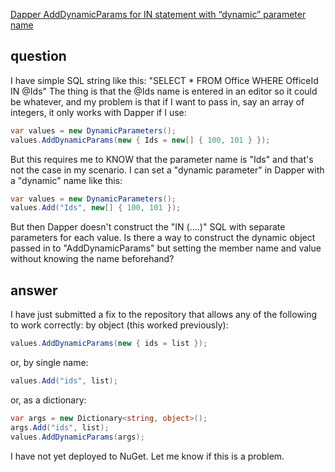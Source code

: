 [Dapper AddDynamicParams for IN statement with “dynamic” parameter name](http://stackoverflow.com/questions/12723922/dapper-adddynamicparams-for-in-statement-with-dynamic-parameter-name)


## question

I have simple SQL string like this:
"SELECT * FROM Office WHERE OfficeId IN @Ids"
The thing is that the @Ids name is entered in an editor so it could be whatever, and my problem is that if I want to pass in, say an array of integers, it only works with Dapper if I use:

```cs
var values = new DynamicParameters();
values.AddDynamicParams(new { Ids = new[] { 100, 101 } });
```
But this requires me to KNOW that the parameter name is "Ids" and that's not the case in my scenario.
I can set a "dynamic parameter" in Dapper with a "dynamic" name like this:

```cs
var values = new DynamicParameters();
values.Add("Ids", new[] { 100, 101 });
```
But then Dapper doesn't construct the "IN (....)" SQL with separate parameters for each value.
Is there a way to construct the dynamic object passed in to "AddDynamicParams" but setting the member name and value without knowing the name beforehand?

## answer

I have just submitted a fix to the repository that allows any of the following to work correctly:
by object (this worked previously):

```cs
values.AddDynamicParams(new { ids = list });
```

or, by single name:

```cs
values.Add("ids", list);
```

or, as a dictionary:

```cs
var args = new Dictionary<string, object>();
args.Add("ids", list);
values.AddDynamicParams(args);
```
I have not yet deployed to NuGet. Let me know if this is a problem.